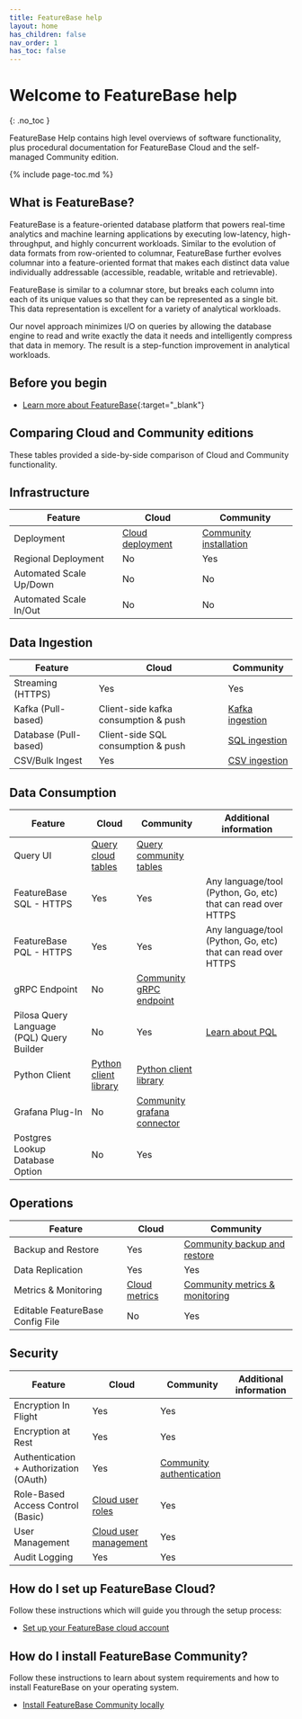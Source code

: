 ```yaml
---
title: FeatureBase help
layout: home
has_children: false
nav_order: 1
has_toc: false
---
```


# Welcome to FeatureBase help
{: .no_toc }

FeatureBase Help contains high level overviews of software functionality, plus procedural documentation for FeatureBase Cloud and the self-managed Community edition.

{% include page-toc.md %}

## What is FeatureBase?

FeatureBase is a feature-oriented database platform that powers real-time analytics and machine learning applications by executing low-latency, high-throughput, and highly concurrent workloads. Similar to the evolution of data formats from row-oriented to columnar, FeatureBase further evolves columnar into a feature-oriented format that makes each distinct data value individually addressable (accessible, readable, writable and retrievable).

FeatureBase is similar to a columnar store, but breaks each column into each of its unique values so that they can be represented as a single bit. This data representation is excellent for a variety of analytical workloads.

Our novel approach minimizes I/O on queries by allowing the database engine to read and write exactly the data it needs and intelligently compress that data in memory. The result is a step-function improvement in analytical workloads.

## Before you begin

* [Learn more about FeatureBase](https://www.featurebase.com/){:target="_blank"}

## Comparing Cloud and Community editions

These tables provided a side-by-side comparison of Cloud and Community functionality.

## Infrastructure

| Feature | Cloud | Community |
|---|---|---|
| Deployment | [Cloud deployment](/docs/cloud/cloud-signup) | [Community installation](/docs/community/com-home) |
| Regional Deployment | No | Yes |  |
| Automated Scale Up/Down|  No | No |   |
| Automated Scale In/Out |  No | No |   |

## Data Ingestion

| Feature | Cloud | Community |
|---|---|---|
| Streaming (HTTPS)  | Yes | Yes |
| Kafka (Pull-based) | Client-side kafka consumption & push | [Kafka ingestion](/docs/community/com-ingest/com-ingest-manage/#kafka-import-method) |
| Database (Pull-based) | Client-side SQL consumption & push | [SQL ingestion](/docs/community/com-ingest/com-ingest-manage/#sql-import-method) |
| CSV/Bulk Ingest  | Yes | [CSV ingestion](docs/community/com-ingest/com-ingest-manage/#csv-import-method) |

## Data Consumption

| Feature | Cloud | Community | Additional information |
|---|---|---|---|
| Query UI  | [Query cloud tables](/docs/cloud/cloud-query/cloud-query-home) | [Query community tables](/docs/community/com-query/com-query-home) |  |
| FeatureBase SQL - HTTPS | Yes | Yes | Any language/tool (Python, Go, etc) that can read over HTTPS  |
| FeatureBase PQL - HTTPS |  Yes | Yes | Any language/tool (Python, Go, etc) that can read over HTTPS  |
| gRPC Endpoint | No | [Community gRPC endpoint](/docs/community/com-api/old-grpc-api) |   |
| Pilosa Query Language (PQL) Query Builder | No | Yes | [Learn about PQL](/docs/pql-guide/pql-home) |
| Python Client | [Python client library](/docs/tools/python-client-library/python-client-library-home/) | [Python client library](/docs/tools/python-client-library/python-client-library-home/) | |
| Grafana Plug-In | No | [Community grafana connector](/docs/community/com-query/old-grafana-connector) |  |
| Postgres Lookup Database Option | No | Yes |   |

## Operations

| Feature | Cloud | Community |
|---|---|---|
| Backup and Restore | Yes | [Community backup and restore](/docs/community/com-backup/com-config-backup) |
| Data Replication | Yes | Yes |
| Metrics & Monitoring | [Cloud metrics](/docs/cloud/cloud-databases/cloud-db-details/) | [Community metrics & monitoring](/docs/community/com-monitoring/com-monitoring-home) |
| Editable FeatureBase Config File | No | Yes |

## Security

| Feature | Cloud | Community | Additional information |
|---|---|---|---|
| Encryption In Flight | Yes | Yes |  |
| Encryption at Rest | Yes | Yes |   |
| Authentication + Authorization (OAuth) | Yes | [Community authentication](/docs/community/com-auth/com-auth-manage) |  |
| Role-Based Access Control (Basic) | [Cloud user roles](/docs/cloud/cloud-users/cloud-ref-user-roles) | Yes |   |
| User Management | [Cloud user management](/docs/cloud/cloud-users/cloud-users-manage) | Yes |  |
| Audit Logging | Yes | Yes |   |

## How do I set up FeatureBase Cloud?

Follow these instructions which will guide you through the setup process:

* [Set up your FeatureBase cloud account](/docs/cloud/cloud-home)

## How do I install FeatureBase Community?

Follow these instructions to learn about system requirements and how to install FeatureBase on your operating system.

* [Install FeatureBase Community locally](/docs/community/com-home)
